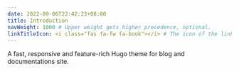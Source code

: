 ```yaml
---
date: 2022-09-06T22:42:23+08:00
title: Introduction
navWeight: 1000 # Upper weight gets higher precedence, optional.
linkTitleIcon: <i class="fas fa-fw fa-book"></i> # The icon of the link title, optional.
---
```


A fast, responsive and feature-rich Hugo theme for blog and documentations site.
